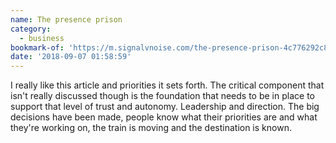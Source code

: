 ```yaml
---
name: The presence prison
category:
  - business
bookmark-of: 'https://m.signalvnoise.com/the-presence-prison-4c776292c8d2'
date: '2018-09-07 01:58:59'
---
```

I really like this article and priorities it sets forth. The critical component that isn't really discussed though is the foundation that needs to be in place to support that level of trust and autonomy. Leadership and direction. The big decisions have been made, people know what their priorities are and what they're working on, the train is moving and the destination is known. 

